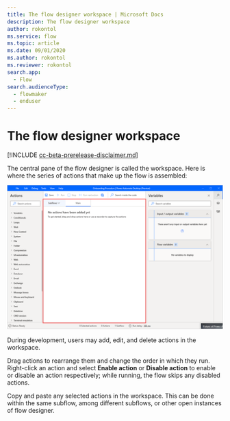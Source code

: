 ```yaml
---
title: The flow designer workspace | Microsoft Docs
description: The flow designer workspace
author: rokontol
ms.service: flow
ms.topic: article
ms.date: 09/01/2020
ms.author: rokontol
ms.reviewer: rokontol
search.app: 
  - Flow
search.audienceType: 
  - flowmaker
  - enduser
---
```


# The flow designer workspace

[!INCLUDE [cc-beta-prerelease-disclaimer.md](../../includes/cc-beta-prerelease-disclaimer.md)]

The central pane of the flow designer is called the workspace. Here is where the series of actions that make up the flow is assembled:

![The flow designer workspace](./media/designer-workspace/flow-designer-workspace.png)

During development, users may add, edit, and delete actions in the workspace.

Drag actions to rearrange them and change the order in which they run. Right-click an action and select **Enable action** or **Disable action** to enable or disable an action respectively; while running, the flow skips any disabled actions.

Copy and paste any selected actions in the workspace. This can be done within the same subflow, among different subflows, or other open instances of flow designer.
